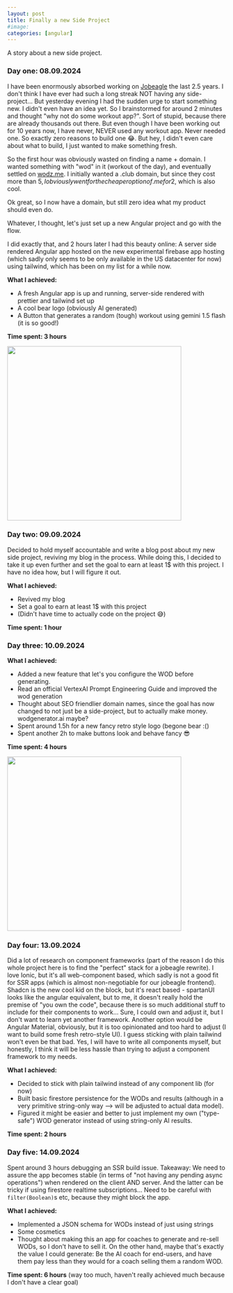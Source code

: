 ```yaml
---
layout: post 
title: Finally a new Side Project
#image: 
categories: [angular]
---
```


A story about a new side project.

### Day one: 08.09.2024

I have been enormously absorbed working on [Jobeagle](https://jobeagle.io) the last 2.5 years. I don't think I have ever had such a long streak NOT having any side-project... But yesterday evening I had the sudden urge to start something new. I didn't even have an idea yet. So I brainstormed for around 2 minutes and thought "why not do some workout app?". Sort of stupid, because there are already thousands out there. But even though I have been working out for 10 years now, I have never, NEVER used any workout app. Never needed one. So exactly zero reasons to build one 😂. But hey, I didn't even care about what to build, I just wanted to make something fresh. 

So the first hour was obviously wasted on finding a name + domain. I wanted something with "wod" in it (workout of the day), and eventually settled on [wodz.me](https://wodz.me). I initially wanted a .club domain, but since they cost more than 5$, I obviously went for the cheaper option of .me for 2$, which is also cool.

Ok great, so I now have a domain, but still zero idea what my product should even do. 

Whatever, I thought, let's just set up a new Angular project and go with the flow.

I did exactly that, and 2 hours later I had this beauty online: A server side rendered Angular app hosted on the new experimental firebase app hosting (which sadly only seems to be only available in the US datacenter for now) using tailwind, which has been on my list for a while now.

**What I achieved:**

- A fresh Angular app is up and running, server-side rendered with prettier and tailwind set up
- A cool bear logo (obviously AI generated)
- A Button that generates a random (tough) workout using gemini 1.5 flash (it is so good!)

**Time spent: 3 hours**

<img src="/images/wodz/wodz-day1.png" width="400"/>

### Day two: 09.09.2024

Decided to hold myself accountable and write a blog post about my new side project, reviving my blog in the process. While doing this, I decided to take it up even further and set the goal to earn at least 1$ with this project. I have no idea how, but I will figure it out.

**What I achieved:**

- Revived my blog
- Set a goal to earn at least 1$ with this project
- (Didn't have time to actually code on the project 😅)

**Time spent: 1 hour**

### Day three: 10.09.2024

**What I achieved:**
- Added a new feature that let's you configure the WOD before generating.
- Read an official VertexAI Prompt Engineering Guide and improved the wod generation
- Thought about SEO friendlier domain names, since the goal has now changed to not just be a side-project, but to actually make money. wodgenerator.ai maybe?
- Spent around 1.5h for a new fancy retro style logo (begone bear :()
- Spent another 2h to make buttons look and behave fancy 😎

**Time spent: 4 hours**

<img src="/images/wodz/wodz-day3.gif" width="400"/>

### Day four: 13.09.2024
Did a lot of research on component frameworks (part of the reason I do this whole project here is to find the "perfect" stack for a jobeagle rewrite). I love Ionic, but it's all web-component based, which sadly is not a good fit for SSR apps (which is almost non-negotiable for our jobeagle frontend).
Shadcn is the new cool kid on the block, but it's react based - spartanUI looks like the angular equivalent, but to me, it doesn't really hold the premise of "you own the code", because there is so much additional stuff to include for their components to work... Sure, I could own and adjust it, but I don't want to learn yet another framework. Another option would be Angular Material, obviously, but it is too opinionated and too hard to adjust (I want to build some fresh retro-style UI).
I guess sticking with plain tailwind won't even be that bad. Yes, I will have to write all components myself, but honestly, I think it will be less hassle than trying to adjust a component framework to my needs.

**What I achieved:**
- Decided to stick with plain tailwind instead of any component lib (for now)
- Built basic firestore persistence for the WODs and results (although in a very primitive string-only way --> will be adjusted to actual data model).
- Figured it might be easier and better to just implement my own ("type-safe") WOD generator instead of using string-only AI results.

**Time spent: 2 hours**

### Day five: 14.09.2024
Spent around 3 hours debugging an SSR build issue. Takeaway: We need to assure the app becomes stable (in terms of "not having any pending async operations") when rendered on the client AND server. And the latter can be tricky if using firestore realtime subscriptions... Need to be careful with `filter(Boolean)`s etc, because they might block the app.

**What I achieved:**
- Implemented a JSON schema for WODs instead of just using strings
- Some cosmetics
- Thought about making this an app for coaches to generate and re-sell WODs, so I don't have to sell it. On the other hand, maybe that's exactly the value I could generate: Be the AI coach for end-users, and have them pay less than they would for a coach selling them a random WOD.

**Time spent: 6 hours** (way too much,  haven't really achieved much because I don't have a clear goal)
